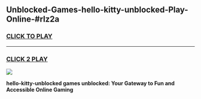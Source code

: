 
## Unblocked-Games-hello-kitty-unblocked-Play-Online-#rlz2a
<h3>
<a href="https://premium.freeplayer.one?title=hello-kitty-unblocked&ref=27F">CLICK TO PLAY</a></h3>
<hr>

<h3>
<a href="https://premium.freeplayer.one?title=hello-kitty-unblocked&ref=27F">CLICK 2 PLAY</a>
  
</h3>

<a href="https://premium.freeplayer.one?title=hello-kitty-unblocked&ref=27F"><img src="https://clearcache.store/games.png"></a>


**hello-kitty-unblocked games unblocked: Your Gateway to Fun and Accessible Online Gaming**
